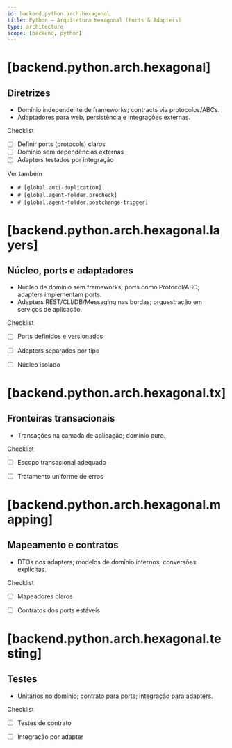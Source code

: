 ```yaml
---
id: backend.python.arch.hexagonal
title: Python — Arquitetura Hexagonal (Ports & Adapters)
type: architecture
scope: [backend, python]
---
```


# <!-- desc: Portas e adaptadores; domínio desacoplado de frameworks e infraestrutura. -->
# [backend.python.arch.hexagonal]
## Diretrizes

- Domínio independente de frameworks; contracts via protocolos/ABCs.
- Adaptadores para web, persistência e integrações externas.

Checklist
- [ ] Definir ports (protocols) claros
- [ ] Domínio sem dependências externas
- [ ] Adapters testados por integração
 
Ver também
- `# [global.anti-duplication]`
- `# [global.agent-folder.precheck]`
- `# [global.agent-folder.postchange-trigger]`


# [backend.python.arch.hexagonal.layers]
## Núcleo, ports e adaptadores

- Núcleo de domínio sem frameworks; ports como Protocol/ABC; adapters implementam ports.
- Adapters REST/CLI/DB/Messaging nas bordas; orquestração em serviços de aplicação.

Checklist
- [ ] Ports definidos e versionados
- [ ] Adapters separados por tipo
- [ ] Núcleo isolado


# [backend.python.arch.hexagonal.tx]
## Fronteiras transacionais

- Transações na camada de aplicação; domínio puro.

Checklist
- [ ] Escopo transacional adequado
- [ ] Tratamento uniforme de erros


# [backend.python.arch.hexagonal.mapping]
## Mapeamento e contratos

- DTOs nos adapters; modelos de domínio internos; conversões explícitas.

Checklist
- [ ] Mapeadores claros
- [ ] Contratos dos ports estáveis


# [backend.python.arch.hexagonal.testing]
## Testes

- Unitários no domínio; contrato para ports; integração para adapters.

Checklist
- [ ] Testes de contrato
- [ ] Integração por adapter


